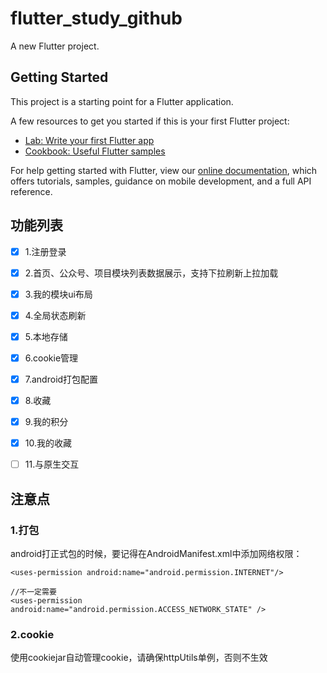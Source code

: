# flutter_study_github

A new Flutter project.

## Getting Started

This project is a starting point for a Flutter application.

A few resources to get you started if this is your first Flutter project:

- [Lab: Write your first Flutter app](https://flutter.dev/docs/get-started/codelab)
- [Cookbook: Useful Flutter samples](https://flutter.dev/docs/cookbook)

For help getting started with Flutter, view our
[online documentation](https://flutter.dev/docs), which offers tutorials,
samples, guidance on mobile development, and a full API reference.

## 功能列表

- [x] 1.注册登录
- [x] 2.首页、公众号、项目模块列表数据展示，支持下拉刷新上拉加载
- [x] 3.我的模块ui布局
- [x] 4.全局状态刷新
- [x] 5.本地存储
- [x] 6.cookie管理
- [x] 7.android打包配置
- [x] 8.收藏
- [x] 9.我的积分
- [x] 10.我的收藏
- [ ] 11.与原生交互


## 注意点

### 1.打包

android打正式包的时候，要记得在AndroidManifest.xml中添加网络权限：

```
<uses-permission android:name="android.permission.INTERNET"/>

//不一定需要
<uses-permission android:name="android.permission.ACCESS_NETWORK_STATE" />

```

### 2.cookie

使用cookiejar自动管理cookie，请确保httpUtils单例，否则不生效

